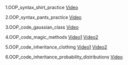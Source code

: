 
1.OOP_syntax_shirt_practice [Video](https://youtu.be/Y8ZVw1LHI8E)

2.OOP_syntax_pants_practice [Video](https://youtu.be/NcgDIWm6iBA)

3.OOP_code_gaussian_class [Video](https://youtu.be/N-5I0d1zJHI)

4.OOP_code_magic_methods [Video1](https://youtu.be/9dEsv1aNUEE) [Video2](https://youtu.be/oDuXThOqans)

5.OOP_code_inheritance_clothing [Video1](https://youtu.be/1gsrxUwPI40) [Video2](https://youtu.be/uWT-HIHBjv0)

6.OOP_code_inheritance_probability_distributions [Video](https://youtu.be/XS4LQn1VA3U)
